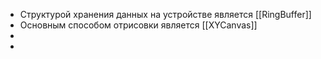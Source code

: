 - Структурой хранения данных на устройстве является [[RingBuffer]]
- Основным способом отрисовки является [[XYCanvas]]
-
-
